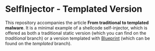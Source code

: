 # SelfInjector - Templated Version

This repository accompanies the article **From traditional to templated malware**. It is a minimal example of a shellcode self-injector, which is offered as both a traditional static version (which you can find on the *traditional* branch) or a version templated with [Blueprint](https://github.com/Hackcraft-Labs/Blueprint) (which can be found on the *templated* branch).